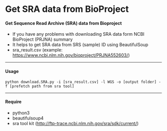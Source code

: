 # Get SRA data from BioProject 
#### __Get Sequence Read Archive (SRA) data from Bioproject__

- If you have any problems with downloading SRA data form NCBI BioProject (PRJNA) summary
- It helps to get SRA data from SRS (sample) ID using BeautifulSoup
- sra_result.csv (example: https://www.ncbi.nlm.nih.gov/bioproject/PRJNA552603/)
----
#### __Usage__
`python download.SRA.py -i [sra_result.csv] -l WGS -o [output folder] -f [prefetch path from sra tool]`

----
#### __Require__
- python3
- beautifulsoup4 
- sra tool kit (http://ftp-trace.ncbi.nlm.nih.gov/sra/sdk/current/)
